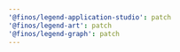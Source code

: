 ```yaml
---
'@finos/legend-application-studio': patch
'@finos/legend-art': patch
'@finos/legend-graph': patch
---
```

